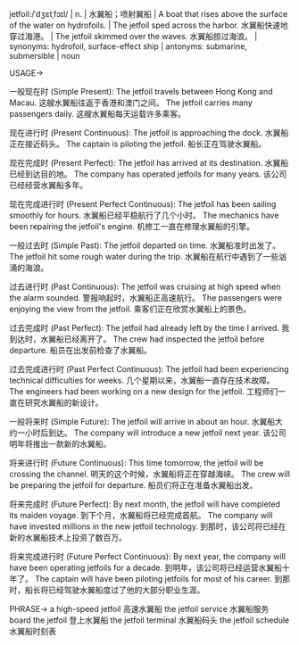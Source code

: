jetfoil:/ˈdʒɛtˌfɔɪl/ | n. | 水翼船；喷射翼船 | A boat that rises above the surface of the water on hydrofoils. |  The jetfoil sped across the harbor. 水翼船快速地穿过海港。 | The jetfoil skimmed over the waves. 水翼船掠过海浪。 | synonyms: hydrofoil, surface-effect ship | antonyms: submarine, submersible | noun


USAGE->

一般现在时 (Simple Present):
The jetfoil travels between Hong Kong and Macau.  这艘水翼船往返于香港和澳门之间。
The jetfoil carries many passengers daily.  这艘水翼船每天运载许多乘客。

现在进行时 (Present Continuous):
The jetfoil is approaching the dock. 水翼船正在接近码头。
The captain is piloting the jetfoil. 船长正在驾驶水翼船。


现在完成时 (Present Perfect):
The jetfoil has arrived at its destination. 水翼船已经到达目的地。
The company has operated jetfoils for many years.  该公司已经经营水翼船多年。

现在完成进行时 (Present Perfect Continuous):
The jetfoil has been sailing smoothly for hours.  水翼船已经平稳航行了几个小时。
The mechanics have been repairing the jetfoil's engine. 机修工一直在修理水翼船的引擎。

一般过去时 (Simple Past):
The jetfoil departed on time. 水翼船准时出发了。
The jetfoil hit some rough water during the trip. 水翼船在航行中遇到了一些汹涌的海浪。

过去进行时 (Past Continuous):
The jetfoil was cruising at high speed when the alarm sounded.  警报响起时，水翼船正高速航行。
The passengers were enjoying the view from the jetfoil. 乘客们正在欣赏水翼船上的景色。


过去完成时 (Past Perfect):
The jetfoil had already left by the time I arrived.  我到达时，水翼船已经离开了。
The crew had inspected the jetfoil before departure.  船员在出发前检查了水翼船。

过去完成进行时 (Past Perfect Continuous):
The jetfoil had been experiencing technical difficulties for weeks.  几个星期以来，水翼船一直存在技术故障。
The engineers had been working on a new design for the jetfoil. 工程师们一直在研究水翼船的新设计。

一般将来时 (Simple Future):
The jetfoil will arrive in about an hour.  水翼船大约一小时后到达。
The company will introduce a new jetfoil next year.  该公司明年将推出一款新的水翼船。

将来进行时 (Future Continuous):
This time tomorrow, the jetfoil will be crossing the channel.  明天的这个时候，水翼船将正在穿越海峡。
The crew will be preparing the jetfoil for departure. 船员们将正在准备水翼船出发。

将来完成时 (Future Perfect):
By next month, the jetfoil will have completed its maiden voyage. 到下个月，水翼船将已经完成首航。
The company will have invested millions in the new jetfoil technology.  到那时，该公司将已经在新的水翼船技术上投资了数百万。

将来完成进行时 (Future Perfect Continuous):
By next year, the company will have been operating jetfoils for a decade. 到明年，该公司将已经运营水翼船十年了。
The captain will have been piloting jetfoils for most of his career.  到那时，船长将已经驾驶水翼船度过了他的大部分职业生涯。


PHRASE->
a high-speed jetfoil 高速水翼船
the jetfoil service 水翼船服务
board the jetfoil 登上水翼船
the jetfoil terminal 水翼船码头
the jetfoil schedule 水翼船时刻表
